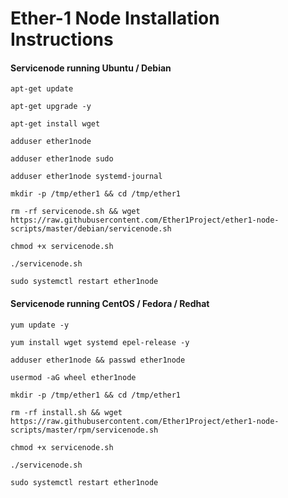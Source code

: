 # Ether-1 Node Installation Instructions

#### Servicenode running Ubuntu / Debian

```
apt-get update

apt-get upgrade -y

apt-get install wget

adduser ether1node

adduser ether1node sudo

adduser ether1node systemd-journal

mkdir -p /tmp/ether1 && cd /tmp/ether1

rm -rf servicenode.sh && wget https://raw.githubusercontent.com/Ether1Project/ether1-node-scripts/master/debian/servicenode.sh

chmod +x servicenode.sh

./servicenode.sh

sudo systemctl restart ether1node
```

#### Servicenode running CentOS / Fedora / Redhat

```
yum update -y

yum install wget systemd epel-release -y

adduser ether1node && passwd ether1node

usermod -aG wheel ether1node

mkdir -p /tmp/ether1 && cd /tmp/ether1

rm -rf install.sh && wget https://raw.githubusercontent.com/Ether1Project/ether1-node-scripts/master/rpm/servicenode.sh

chmod +x servicenode.sh

./servicenode.sh

sudo systemctl restart ether1node
```
